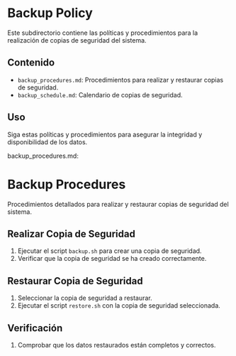 # Backup Policy

Este subdirectorio contiene las políticas y procedimientos para la realización de copias de seguridad del sistema.

## Contenido

- `backup_procedures.md`: Procedimientos para realizar y restaurar copias de seguridad.
- `backup_schedule.md`: Calendario de copias de seguridad.

## Uso

Siga estas políticas y procedimientos para asegurar la integridad y disponibilidad de los datos.

backup_procedures.md:
# Backup Procedures

Procedimientos detallados para realizar y restaurar copias de seguridad del sistema.

## Realizar Copia de Seguridad

1. Ejecutar el script `backup.sh` para crear una copia de seguridad.
2. Verificar que la copia de seguridad se ha creado correctamente.

## Restaurar Copia de Seguridad

1. Seleccionar la copia de seguridad a restaurar.
2. Ejecutar el script `restore.sh` con la copia de seguridad seleccionada.

## Verificación

1. Comprobar que los datos restaurados están completos y correctos.
